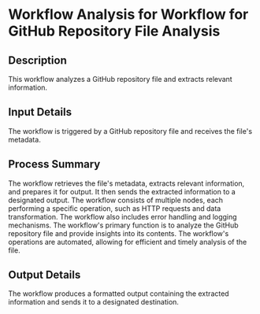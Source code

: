 # Workflow Analysis for Workflow for GitHub Repository File Analysis

## Description
This workflow analyzes a GitHub repository file and extracts relevant information.

## Input Details
The workflow is triggered by a GitHub repository file and receives the file's metadata.

## Process Summary
The workflow retrieves the file's metadata, extracts relevant information, and prepares it for output. It then sends the extracted information to a designated output. The workflow consists of multiple nodes, each performing a specific operation, such as HTTP requests and data transformation. The workflow also includes error handling and logging mechanisms. The workflow's primary function is to analyze the GitHub repository file and provide insights into its contents. The workflow's operations are automated, allowing for efficient and timely analysis of the file.

## Output Details
The workflow produces a formatted output containing the extracted information and sends it to a designated destination.

